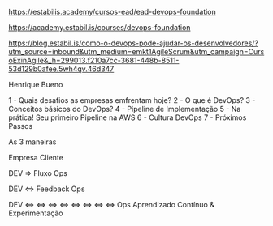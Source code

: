 https://estabilis.academy/cursos-ead/ead-devops-foundation

https://academy.estabil.is/courses/devops-foundation

https://blog.estabil.is/como-o-devops-pode-ajudar-os-desenvolvedores/?utm_source=inbound&utm_medium=emkt1AgileScrum&utm_campaign=CursoExinAgile&_h=299013.f210a7cc-3681-448b-8511-53d129b0afee.5wh4qv.46d347

Henrique Bueno

1 - Quais desafios as empresas emfrentam hoje?
2 - O que é DevOps?
3 - Conceitos básicos do DevOps?
4 - Pipeline de Implementação
5 - Na prática! Seu primeiro Pipeline na AWS
6 - Cultura DevOps
7 - Próximos Passos


As 3 maneiras

Empresa 	               							     			Cliente

DEV         => Fluxo 												Ops 

DEV 	    <=> Feedback			                             	Ops 

DEV         <=>  <=>  <=>  <=> <=>  <=>  <=>  <=> 					Ops 
            Aprendizado Contínuo & Experimentação

